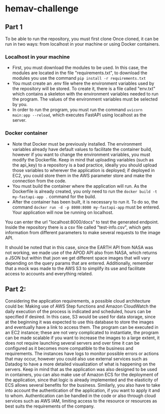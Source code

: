 # hemav-challenge
## Part 1
To be able to run the repository, you must first clone
Once cloned, it can be run in two ways: from localhost in your machine or using Docker containers.

### Localhost in your machine
- First, you must download the modules to be used. In this case, the modules are located in the file "requirements.txt", to download the modules you use the command `pip install -r requirements.txt`
- You must create an .env file where the environment variables used by the repository will be stored. To create it, there is a file called "env.txt" which contains a skeleton with the environment variables needed to run the program. The values of the environment variables must be selected by you.
- In order to run the program, you must run the command `uvicorn main:app --reload`, which executes FastAPI using localhost as the server.

### Docker container
- Note that Docker must be previously installed. The environment variables already have default values to facilitate the container build, however if you want to change the environment variables, you must modify the Dockerfile.  Keep in mind that uploading variables (such as the api_key) to a repository is a bad practice, ideally you should upload those variables to wherever the application is deployed; if deployed in EC2, you could store them in the AWS parameter store and make the connection from the code.
- You must build the container where the application will run. As the Dockerfile is already created, you only need to run the `docker build -t my-fastapi-app .` command for the build.
- After the container has been built, it is necessary to run it. To do so, the command `docker run -d -p 8000:8000 my-fastapi-app` must be entered. Your application will now be running on localhost.

You can enter the url "localhost:8000/docs" to test the generated endpoint. Inside the repository there is a csv file called "test-info.csv", which gets information from different parameters to make several requests to the image API. 

It should be noted that in this case, since the EARTH API from NASA was not working, we made use of the APOD API also from NASA, which returns a JSON but within that json we get different space images that will vary depending on the query params that are entered.
Additionally, remember that a mock was made to the AWS S3 to simplify its use and facilitate access to accounts and everything related.

## Part 2:
Considering the application requirements, a possible cloud architecture could be: 
Making use of AWS Step functions and Amazon CloudWatch the daily execution of the process is indicated and scheduled, hours can be specified if desired. In this case, S3 would be used for data storage, since at the beginning it was expected to use this database to store the images and eventually have a link to access them. The program can be executed in an EC2 instance; these are not very complicated to instantiate, the program can be made scalable if you want to increase the images to a large extent, it does not require launching several servers and over time it can be configured as it becomes more compatible to the business and requirements. The instances have logs to monitor possible errors or actions that may occur, however you could also use external services such as Datadog to have a more detailed visualization of what is happening on the servers. Keep in mind that as the application was also designed to be used in containers, you can also make use of Amazon ECS for the deployment of the application, since that logic is already implemented and the elasticity of ECS allows several benefits for the business. 
Similarly, you also have to take into account the authentication of the application, if you want to apply it and to whom. Authentication can be handled in the code or also through cloud services such as AWS IAM, limiting access to the resource or resources as best suits the requirements of the company.
